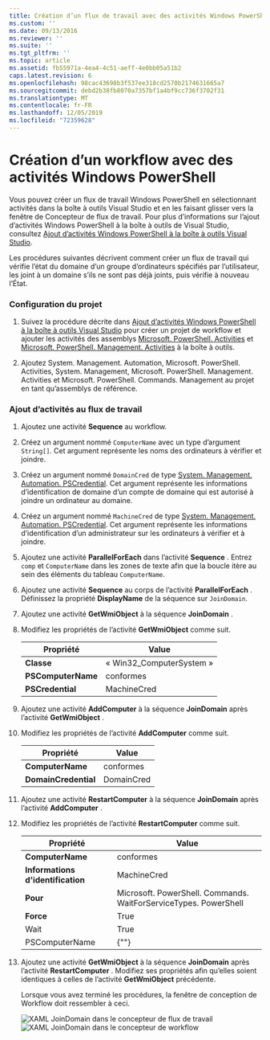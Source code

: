```yaml
---
title: Création d’un flux de travail avec des activités Windows PowerShell | Microsoft Docs
ms.custom: ''
ms.date: 09/13/2016
ms.reviewer: ''
ms.suite: ''
ms.tgt_pltfrm: ''
ms.topic: article
ms.assetid: fb55971a-4ea4-4c51-aeff-4e0bb05a51b2
caps.latest.revision: 6
ms.openlocfilehash: 98cac43698b3f537ee318cd2570b2174631665a7
ms.sourcegitcommit: debd2b38fb8070a7357bf1a4bf9cc736f3702f31
ms.translationtype: MT
ms.contentlocale: fr-FR
ms.lasthandoff: 12/05/2019
ms.locfileid: "72359628"
---
```

# <a name="creating-a-workflow-with-windows-powershell-activities"></a>Création d’un workflow avec des activités Windows PowerShell

Vous pouvez créer un flux de travail Windows PowerShell en sélectionnant activités dans la boîte à outils Visual Studio et en les faisant glisser vers la fenêtre de Concepteur de flux de travail. Pour plus d’informations sur l’ajout d’activités Windows PowerShell à la boîte à outils de Visual Studio, consultez [Ajout d’activités Windows PowerShell à la boîte à outils Visual Studio](./adding-windows-powershell-activities-to-the-visual-studio-toolbox.md).

Les procédures suivantes décrivent comment créer un flux de travail qui vérifie l’état du domaine d’un groupe d’ordinateurs spécifiés par l’utilisateur, les joint à un domaine s’ils ne sont pas déjà joints, puis vérifie à nouveau l’État.

### <a name="setting-up-the-project"></a>Configuration du projet

1. Suivez la procédure décrite dans [Ajout d’activités Windows PowerShell à la boîte à outils Visual Studio](./adding-windows-powershell-activities-to-the-visual-studio-toolbox.md) pour créer un projet de workflow et ajouter les activités des assemblys [Microsoft. PowerShell. Activities](/dotnet/api/Microsoft.PowerShell.Activities) et [Microsoft. PowerShell. Management. Activities](/dotnet/api/Microsoft.PowerShell.Management.Activities) à la boîte à outils.

2. Ajoutez System. Management. Automation, Microsoft. PowerShell. Activities, System. Management, Microsoft. PowerShell. Management. Activities et Microsoft. PowerShell. Commands. Management au projet en tant qu’assemblys de référence.

### <a name="adding-activities-to-the-workflow"></a>Ajout d’activités au flux de travail

1. Ajoutez une activité **Sequence** au workflow.

2. Créez un argument nommé `ComputerName` avec un type d’argument `String[]`. Cet argument représente les noms des ordinateurs à vérifier et joindre.

3. Créez un argument nommé `DomainCred` de type [System. Management. Automation. PSCredential](/dotnet/api/System.Management.Automation.PSCredential). Cet argument représente les informations d’identification de domaine d’un compte de domaine qui est autorisé à joindre un ordinateur au domaine.

4. Créez un argument nommé `MachineCred` de type [System. Management. Automation. PSCredential](/dotnet/api/System.Management.Automation.PSCredential). Cet argument représente les informations d’identification d’un administrateur sur les ordinateurs à vérifier et à joindre.

5. Ajoutez une activité **ParallelForEach** dans l’activité **Sequence** . Entrez `comp` et `ComputerName` dans les zones de texte afin que la boucle itère au sein des éléments du tableau `ComputerName`.

6. Ajoutez une activité **Sequence** au corps de l’activité **ParallelForEach** . Définissez la propriété **DisplayName** de la séquence sur `JoinDomain`.

7. Ajoutez une activité **GetWmiObject** à la séquence **JoinDomain** .

8. Modifiez les propriétés de l’activité **GetWmiObject** comme suit.

   |Propriété|Value|
   |--------------|-----------|
   |**Classe**|« Win32_ComputerSystem »|
   |**PSComputerName**|conformes|
   |**PSCredential**|MachineCred|

9. Ajoutez une activité **AddComputer** à la séquence **JoinDomain** après l’activité **GetWmiObject** .

10. Modifiez les propriétés de l’activité **AddComputer** comme suit.

    |Propriété|Value|
    |--------------|-----------|
    |**ComputerName**|conformes|
    |**DomainCredential**|DomainCred|

11. Ajoutez une activité **RestartComputer** à la séquence **JoinDomain** après l’activité **AddComputer** .

12. Modifiez les propriétés de l’activité **RestartComputer** comme suit.

    |Propriété|Value|
    |--------------|-----------|
    |**ComputerName**|conformes|
    |**Informations d'identification**|MachineCred|
    |**Pour**|Microsoft. PowerShell. Commands. WaitForServiceTypes. PowerShell|
    |**Force**|True|
    |Wait|True|
    |PSComputerName|{""}|

13. Ajoutez une activité **GetWmiObject** à la séquence **JoinDomain** après l’activité **RestartComputer** . Modifiez ses propriétés afin qu’elles soient identiques à celles de l’activité **GetWmiObject** précédente.

    Lorsque vous avez terminé les procédures, la fenêtre de conception de Workflow doit ressembler à ceci.

    ![XAML JoinDomain dans le concepteur de flux de travail](../media/joindomainworkflow.png)
    ![XAML JoinDomain dans le concepteur de workflow](../media/joindomainworkflow.png "JoinDomainWorkflow")